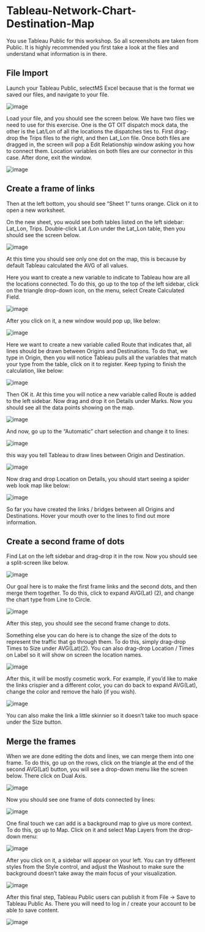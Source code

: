 # Tableau-Network-Chart-Destination-Map

You use Tableau Public for this workshop. So all screenshots are taken from Public. It is highly recommended you first take a look at the files and understand what information is in there.

## File Import
Launch your Tableau Public, selectMS Excel because that is the format we saved our files, and navigate to your file.

![image](https://user-images.githubusercontent.com/37058499/92944429-f46b6b00-f421-11ea-85da-d4f5eb59be06.png)

Load your file, and you should see the screen below. 
We have two files we need to use for this exercise. One is the GT OIT dispatch mock data, the other is the Lat/Lon of all the locations the dispatches ties to. 
First drag-drop the Trips files to the right, and then Lat_Lon file. 
Once both files are dragged in, the screen will pop a Edit Relationship window asking you how to connect them. Location variables on both files are our connector in this case.
After done, exit the window.

![image](https://user-images.githubusercontent.com/37058499/92944318-d30a7f00-f421-11ea-8aad-ef88eb82795f.png)

## Create a frame of links

Then at the left bottom, you should see “Sheet 1” turns orange. Click on it to open a new worksheet.

On the new sheet, you would see both tables listed on the left sidebar: Lat_Lon, Trips. 
Double-click Lat /Lon under the Lat_Lon table, then you should see the screen below.

![image](https://user-images.githubusercontent.com/37058499/92944541-18c74780-f422-11ea-9783-955079a85c5e.png)

At this time you should see only one dot on the map, this is because by default Tableau calculated the AVG of all values. 

Here you want to create a new variable to indicate to Tableau how are all the locations connected. 
To do this, go up to the top of the left sidebar, click on the triangle drop-down icon, on the menu, select Create Calculated Field.

![image](https://user-images.githubusercontent.com/37058499/92944595-30063500-f422-11ea-898e-0f5f5f303ec5.png)

After you click on it, a new window would pop up, like below:

![image](https://user-images.githubusercontent.com/37058499/92944645-41e7d800-f422-11ea-8797-cdc74174c44d.png)

Here we want to create a new variable called Route that indicates that, all lines should be drawn between Origins and Destinations.
To do that, we type in Origin, then you will notice Tableau pulls all the variables that match your type from the table, click on it to register.
Keep typing to finish the calculation, like below:

![image](https://user-images.githubusercontent.com/37058499/92944727-5b891f80-f422-11ea-8538-ef9f83bee6eb.png)

Then OK it. At this time you will notice a new variable called Route is added to the left sidebar.
Now drag and drop it on Details under Marks. Now you should see all the data points showing on the map.

![image](https://user-images.githubusercontent.com/37058499/92944784-6d6ac280-f422-11ea-9ed2-396e8c217b96.png)

And now, go up to the “Automatic” chart selection and change it to lines:

![image](https://user-images.githubusercontent.com/37058499/92944860-85424680-f422-11ea-92d9-cdb4700daedb.png)

this way you tell Tableau to draw lines between Origin and Destination.

![image](https://user-images.githubusercontent.com/37058499/92945112-d2beb380-f422-11ea-94d6-aea08ae9fb2c.png)

Now drag and drop Location on Details, you should start seeing a spider web look map like below:

![image](https://user-images.githubusercontent.com/37058499/92945149-e23dfc80-f422-11ea-82be-ca8c8b019be2.png)

So far you have created the links / bridges between all Origins and Destinations. Hover your mouth over to the lines to find out more information.


## Create a second frame of dots

Find Lat on the left sidebar and drag-drop it in the row. Now you should see a split-screen like below.

![image](https://user-images.githubusercontent.com/37058499/92945251-04377f00-f423-11ea-9b9c-9b14a5c7ae5b.png)

Our goal here is to make the first frame links and the second dots, and then merge them together.
To do this, click to expand AVG(Lat) (2), and change the chart type from Line to Circle.

![image](https://user-images.githubusercontent.com/37058499/92945315-1a453f80-f423-11ea-9ff7-5186d4112383.png)

After this step, you should see the second frame change to dots. 

Something else you can do here is to change the size of the dots to represent the traffic that go through them. 
To do this, simply drag-drop Times to Size under AVG(Lat)(2).
You can also drag-drop Location / Times on Label so it will show on screen the location names.

![image](https://user-images.githubusercontent.com/37058499/92945375-2fba6980-f423-11ea-9f43-3155eb913db0.png)

After this, it will be mostly cosmetic work. For example, if you’d like to make the links crispier and a different color, you can do back to expand AVG(Lat), change the color and remove the halo (if you wish).

![image](https://user-images.githubusercontent.com/37058499/92945443-452f9380-f423-11ea-8748-6ce31767bc6e.png)

You can also make the link a little skinnier so it doesn’t take too much space under the Size button.

## Merge the frames

When we are done editing the dots and lines, we can merge them into one frame.
To do this, go up on the rows, click on the triangle at the end of the second AVG(Lat) button, you will see a drop-down menu like the screen below. 
There click on Dual Axis.

![image](https://user-images.githubusercontent.com/37058499/92945507-5bd5ea80-f423-11ea-89db-8c2fb7027602.png)

Now you should see one frame of dots connected by lines:

![image](https://user-images.githubusercontent.com/37058499/92945554-6e502400-f423-11ea-88e5-718ffde8f4f3.png)

One final touch we can add is a background map to give us more context. 
To do this, go up to Map. Click on it and select Map Layers from the drop-down menu:

![image](https://user-images.githubusercontent.com/37058499/92945601-82942100-f423-11ea-96c3-3fa4787e7b07.png)

After you click on it, a sidebar will appear on your left. 
You can try different styles from the Style control, and adjust the Washout to make sure the background doesn’t take away the main focus of your visualization.

![image](https://user-images.githubusercontent.com/37058499/92945665-95a6f100-f423-11ea-8a67-852705179570.png)

After this final step, Tableau Public users can publish it from File -> Save to Tableau Public As. 
There you will need to log in / create your account to be able to save content.

![image](https://user-images.githubusercontent.com/37058499/92945700-a5263a00-f423-11ea-91b6-073a778d8124.png)



